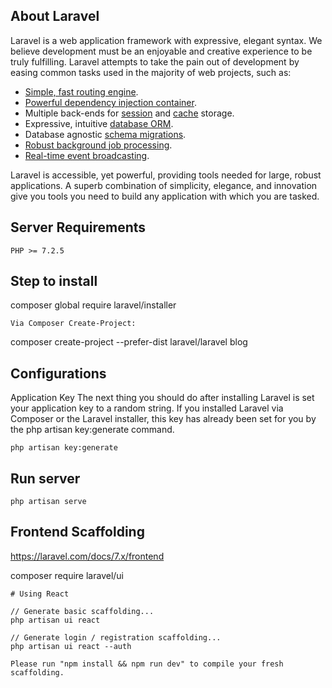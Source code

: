 
## About Laravel

Laravel is a web application framework with expressive, elegant syntax. We believe development must be an enjoyable and creative experience to be truly fulfilling. Laravel attempts to take the pain out of development by easing common tasks used in the majority of web projects, such as:

- [Simple, fast routing engine](https://laravel.com/docs/routing).
- [Powerful dependency injection container](https://laravel.com/docs/container).
- Multiple back-ends for [session](https://laravel.com/docs/session) and [cache](https://laravel.com/docs/cache) storage.
- Expressive, intuitive [database ORM](https://laravel.com/docs/eloquent).
- Database agnostic [schema migrations](https://laravel.com/docs/migrations).
- [Robust background job processing](https://laravel.com/docs/queues).
- [Real-time event broadcasting](https://laravel.com/docs/broadcasting).

Laravel is accessible, yet powerful, providing tools needed for large, robust applications. A superb combination of simplicity, elegance, and innovation give you tools you need to build any application with which you are tasked.

## Server Requirements

 `PHP >= 7.2.5`

## Step to install

composer global require laravel/installer

`Via Composer Create-Project:`
 
 composer create-project --prefer-dist laravel/laravel blog

## Configurations
Application Key
The next thing you should do after installing Laravel is set your application key to a random string. If you installed Laravel via Composer or the Laravel installer, this key has already been set for you by the php artisan key:generate command.

`php artisan key:generate`

## Run server
`php artisan serve`

## Frontend Scaffolding

https://laravel.com/docs/7.x/frontend

composer require laravel/ui

    # Using React
    
    // Generate basic scaffolding...  
    php artisan ui react

    // Generate login / registration scaffolding...
    php artisan ui react --auth
    
    
`Please run "npm install && npm run dev" to compile your fresh scaffolding.`

